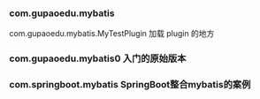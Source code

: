 
### com.gupaoedu.mybatis

com.gupaoedu.mybatis.MyTestPlugin 加载 plugin 的地方

### com.gupaoedu.mybatis0 入门的原始版本

### com.springboot.mybatis  SpringBoot整合mybatis的案例
